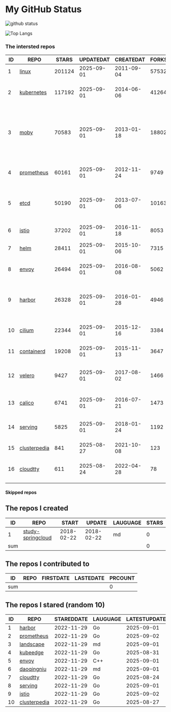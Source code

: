 # My GitHub Status

<img src="https://github-readme-stats-1.yihong0618.vercel.app/api?username=daoqingniu&show_icons=true&&&hide_title=true&count_private=true" alt="github status" />

![Top Langs](https://github-readme-stats-1.yihong0618.vercel.app/api/top-langs/?username=daoqingniu&layout=compact)

<!--START_SECTION:github_repos-->
### The intersted repos
| ID |                              REPO                               | STARS  | UPDATEDAT  | CREATEDAT  | FORKSCOUNT |                                                DESCRIPTIONS                                                |
|----|-----------------------------------------------------------------|--------|------------|------------|------------|------------------------------------------------------------------------------------------------------------|
|  1 | [linux](https://github.com/torvalds/linux)                      | 201124 | 2025-09-01 | 2011-09-04 |      57532 | Linux kernel source tree                                                                                   |
|  2 | [kubernetes](https://github.com/kubernetes/kubernetes)          | 117192 | 2025-09-01 | 2014-06-06 |      41264 | Production-Grade Container Scheduling and Management                                                       |
|  3 | [moby](https://github.com/moby/moby)                            |  70583 | 2025-09-01 | 2013-01-18 |      18802 | The Moby Project - a collaborative project for the container ecosystem to assemble container-based systems |
|  4 | [prometheus](https://github.com/prometheus/prometheus)          |  60161 | 2025-09-01 | 2012-11-24 |       9749 | The Prometheus monitoring system and time series database.                                                 |
|  5 | [etcd](https://github.com/etcd-io/etcd)                         |  50190 | 2025-09-01 | 2013-07-06 |      10163 | Distributed reliable key-value store for the most critical data of a distributed system                    |
|  6 | [istio](https://github.com/istio/istio)                         |  37202 | 2025-09-01 | 2016-11-18 |       8053 | Connect, secure, control, and observe services.                                                            |
|  7 | [helm](https://github.com/helm/helm)                            |  28411 | 2025-09-01 | 2015-10-06 |       7315 | The Kubernetes Package Manager                                                                             |
|  8 | [envoy](https://github.com/envoyproxy/envoy)                    |  26494 | 2025-09-01 | 2016-08-08 |       5062 | Cloud-native high-performance edge/middle/service proxy                                                    |
|  9 | [harbor](https://github.com/goharbor/harbor)                    |  26328 | 2025-09-01 | 2016-01-28 |       4946 | An open source trusted cloud native registry project that stores, signs, and scans content.                |
| 10 | [cilium](https://github.com/cilium/cilium)                      |  22344 | 2025-09-01 | 2015-12-16 |       3384 | eBPF-based Networking, Security, and Observability                                                         |
| 11 | [containerd](https://github.com/containerd/containerd)          |  19208 | 2025-09-01 | 2015-11-13 |       3647 | An open and reliable container runtime                                                                     |
| 12 | [velero](https://github.com/vmware-tanzu/velero)                |   9427 | 2025-09-01 | 2017-08-02 |       1466 | Backup and migrate Kubernetes applications and their persistent volumes                                    |
| 13 | [calico](https://github.com/projectcalico/calico)               |   6741 | 2025-09-01 | 2016-07-21 |       1473 | Cloud native networking and network security                                                               |
| 14 | [serving](https://github.com/knative/serving)                   |   5825 | 2025-09-01 | 2018-01-24 |       1192 | Kubernetes-based, scale-to-zero, request-driven compute                                                    |
| 15 | [clusterpedia](https://github.com/clusterpedia-io/clusterpedia) |    841 | 2025-08-27 | 2021-10-08 |        123 | The Encyclopedia of Kubernetes clusters                                                                    |
| 16 | [cloudtty](https://github.com/cloudtty/cloudtty)                |    611 | 2025-08-24 | 2022-04-28 |         78 | A Friendly Kubernetes CloudShell (Web Terminal) !                                                          |



#### Skipped repos
<!--END_SECTION:github_repos-->

<!--START_SECTION:my_github-->
## The repos I created
| ID  |                                 REPO                                 |   START    |   UPDATE   | LAUGUAGE | STARS |
|-----|----------------------------------------------------------------------|------------|------------|----------|-------|
|   1 | [study-springcloud](https://github.com/daoqingniu/study-springcloud) | 2018-02-22 | 2018-02-22 | md       |     0 |
| sum |                                                                      |            |            |          |     0 |

## The repos I contributed to
| ID  | REPO | FIRSTDATE | LASTEDATE | PRCOUNT |
|-----|------|-----------|-----------|---------|
| sum |      |           |           |       0 |

## The repos I stared (random 10)
| ID |                              REPO                               | STAREDDATE | LAUGUAGE | LATESTUPDATE |
|----|-----------------------------------------------------------------|------------|----------|--------------|
|  1 | [harbor](https://github.com/goharbor/harbor)                    | 2022-11-29 | Go       | 2025-09-01   |
|  2 | [prometheus](https://github.com/prometheus/prometheus)          | 2022-11-29 | Go       | 2025-09-02   |
|  3 | [landscape](https://github.com/cncf/landscape)                  | 2022-11-29 | md       | 2025-09-01   |
|  4 | [kubeedge](https://github.com/kubeedge/kubeedge)                | 2022-11-29 | Go       | 2025-08-31   |
|  5 | [envoy](https://github.com/envoyproxy/envoy)                    | 2022-11-29 | C++      | 2025-09-01   |
|  6 | [daoqingniu](https://github.com/daoqingniu/daoqingniu)          | 2022-11-29 | md       | 2025-09-01   |
|  7 | [cloudtty](https://github.com/cloudtty/cloudtty)                | 2022-11-29 | Go       | 2025-08-24   |
|  8 | [serving](https://github.com/knative/serving)                   | 2022-11-29 | Go       | 2025-09-01   |
|  9 | [istio](https://github.com/istio/istio)                         | 2022-11-29 | Go       | 2025-09-02   |
| 10 | [clusterpedia](https://github.com/clusterpedia-io/clusterpedia) | 2022-11-29 | Go       | 2025-08-27   |

<!--END_SECTION:my_github-->
